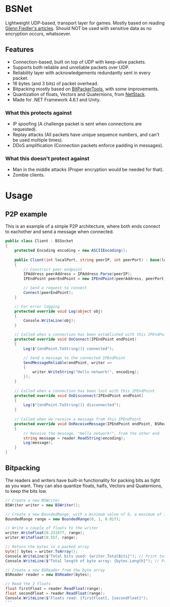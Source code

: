 # BSNet
Lightweight UDP-based, transport layer for games.
Mostly based on reading [Glenn Fiedler's articles](https://gafferongames.com).
Should NOT be used with sensitive data as no encryption occurs, whatsoever.

## Features
* Connection-based, built on top of UDP with keep-alive packets.
* Supports both reliable and unreliable packets over UDP.
* Reliability layer with acknowledgements redundantly sent in every packet.
* 16 bytes (and 3 bits) of packet overhead.
* Bitpacking mostly based on [BitPackerTools](https://github.com/LazyBui/BitPackerTools), with some improvements.
* Quantization of floats, Vectors and Quaternions, from [NetStack](https://github.com/nxrighthere/NetStack).
* Made for .NET Framework 4.6.1 and Unity.

### What this protects against
* IP spoofing (A challenge packet is sent when connections are requested).
* Replay attacks (All packets have unique sequence numbers, and can't be used multiple times).
* DDoS amplification (Connection packets enforce padding in messages).

### What this doesn't protect against
* Man in the middle attacks (Proper encryption would be needed for that).
* Zombie clients.

# Usage
## P2P example
This is an example of a simple P2P architecture, where both ends connect to eachother and send a message when connected.
```csharp
public class Client : BSSocket
{
    protected Encoding encoding = new ASCIIEncoding();
    
    public Client(int localPort, string peerIP, int peerPort) : base(localPort)
    {
        // Construct peer endpoint
        IPAddress peerAddress = IPAddress.Parse(peerIP);
        IPEndPoint peerEndPoint = new IPEndPoint(peerAddress, peerPort);

        // Send a request to connect
        Connect(peerEndPoint);
    }

	// For error logging
    protected override void Log(object obj)
    {
        Console.WriteLine(obj);
    }

	// Called when a connection has been established with this IPEndPoint
    protected override void OnConnect(IPEndPoint endPoint)
    {
        Log($"{endPoint.ToString()} connected");

        // Send a message to the connected IPEndPoint
        SendMessageReliable(endPoint, writer =>
        {
            writer.WriteString("Hello network!", encoding);
        });
    }
	
	// Called when a connection has been lost with this IPEndPoint
    protected override void OnDisconnect(IPEndPoint endPoint)
    {
        Log($"{endPoint.ToString()} disconnected");
    }
	
	// Called when we receive a message from this IPEndPoint
    protected override void OnReceiveMessage(IPEndPoint endPoint, BSReader reader)
    {
        // Receive the message, "Hello network!", from the other end
        string message = reader.ReadString(encoding);
        Log(message);
    }
}
```

## Bitpacking
The readers and writers have built-in functionality for packing bits as tight as you want.
They can also quantize floats, halfs, Vectors and Quaternions, to keep the bits low.
````csharp
// Create a new BSWriter
BSWriter writer = new BSWriter();

// Create a new BoundedRange, with a minimum value of 0, a maximum of 1 and 0.01 in precision
BoundedRange range = new BoundedRange(0, 1, 0.01f);

// Write a couple of floats to the writer
writer.WriteFloat(0.23167f, range);
writer.WriteFloat(0.55f, range);

// Return the bytes in a packed array
byte[] bytes = writer.ToArray();
Console.WriteLine($"Total bits used: {writer.TotalBits}"); // Print total bits used
Console.WriteLine($"Total length of byte array: {bytes.Length}"); // Print length of byte array

// Create a new BSReader from the byte array
BSReader reader = new BSReader(bytes);

// Read the 2 floats
float firstFloat = reader.ReadFloat(range);
float secondFloat = reader.ReadFloat(range);
Console.WriteLine($"Floats read: {firstFloat}, {secondFloat}");
```